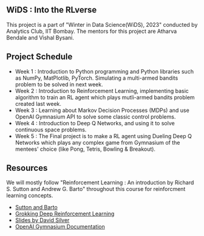 ## WiDS : Into the RLverse
This project is a part of "Winter in Data Science(WiDS), 2023" conducted by Analytics Club, IIT Bombay. The mentors for this project are Atharva Bendale and Vishal Bysani.

## Project Schedule
- Week 1 : Introduction to Python programming and Python libraries such as NumPy, MatPlotlib, PyTorch. Simulating a multi-armed bandits problem to be solved in next week.
- Week 2 : Introduction to Reinforcement Learning, implementing basic algorithm to train an RL agent which plays mutli-armed bandits problem created last week.
- Week 3 : Learning about Markov Decision Processes (MDPs) and use OpenAI Gymnasium API to solve some classic control problems.
- Week 4 : Introduction to Deep Q Networks, and using it to solve continuous space problems.
- Week 5 : The Final project is to make a RL agent using Dueling Deep Q Networks which plays any complex game from Gymnasium of the mentees' choice (like Pong, Tetris, Bowling & Breakout).

## Resources
We will mostly follow "Reinforcement Learning : An introduction by Richard S. Sutton and Andrew G. Barto" throughout this course for reinforcment learning concepts.
- [Sutton and Barto](SuttonBarto.pdf)
- [Grokking Deep Reinforcement Learning](GrokkingRL.pdf)
- [Slides by David Silver](https://www.davidsilver.uk/teaching/)
- [OpenAI Gymnasium Documentation](https://gymnasium.farama.org/)
